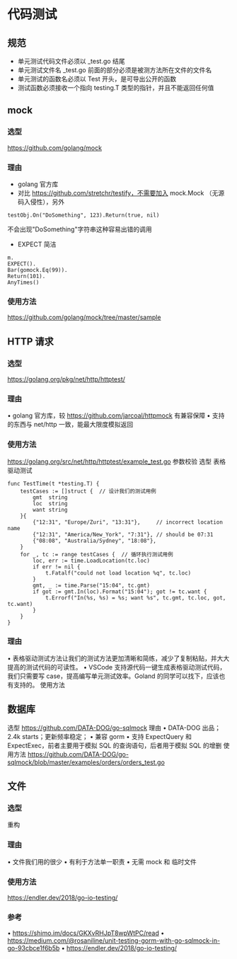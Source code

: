 # 代码测试

## 规范

-  单元测试代码文件必须以 _test.go 结尾
- 单元测试文件名 _test.go 前面的部分必须是被测方法所在文件的文件名
- 单元测试的函数名必须以 Test 开头，是可导出公开的函数
- 测试函数必须接收一个指向 testing.T 类型的指针，并且不能返回任何值

## mock

### 选型

https://github.com/golang/mock

### 理由

- golang 官方库
- 对比 https://github.com/stretchr/testify，不需要加入 mock.Mock （无源码入侵性），另外  

```shell script
testObj.On("DoSomething", 123).Return(true, nil)
```

   不会出现"DoSomething"字符串这种容易出错的调用
- EXPECT 简洁
```shell script
m.
EXPECT().
Bar(gomock.Eq(99)).
Return(101).
AnyTimes()
```
### 使用方法
https://github.com/golang/mock/tree/master/sample

## HTTP 请求
### 选型

https://golang.org/pkg/net/http/httptest/

### 理由

• golang 官方库，较 https://github.com/jarcoal/httpmock 有兼容保障
• 支持的东西与 net/http 一致，能最大限度模拟返回

### 使用方法
https://golang.org/src/net/http/httptest/example_test.go
参数校验
选型
表格驱动测试

``` 
func TestTime(t *testing.T) {
    testCases := []struct {  // 设计我们的测试用例
        gmt  string
        loc  string
        want string
    }{
        {"12:31", "Europe/Zuri", "13:31"},     // incorrect location name
        {"12:31", "America/New_York", "7:31"}, // should be 07:31
        {"08:08", "Australia/Sydney", "18:08"},
    }
    for _, tc := range testCases {  // 循环执行测试用例
        loc, err := time.LoadLocation(tc.loc)
        if err != nil {
            t.Fatalf("could not load location %q", tc.loc)
        }
        gmt, _ := time.Parse("15:04", tc.gmt)
        if got := gmt.In(loc).Format("15:04"); got != tc.want {
            t.Errorf("In(%s, %s) = %s; want %s", tc.gmt, tc.loc, got, tc.want)
        }
    }
}
```

### 理由

• 表格驱动测试方法让我们的测试方法更加清晰和简练，减少了复制粘贴，并大大提高的测试代码的可读性。
• VSCode 支持源代码一键生成表格驱动测试代码，我们只需要写 case，提高编写单元测试效率。Goland 的同学可以找下，应该也有支持的。
使用方法

## 数据库
选型
https://github.com/DATA-DOG/go-sqlmock
理由
• DATA-DOG 出品；2.4k starts；更新频率稳定；
• 兼容 gorm
• 支持  ExpectQuery 和 ExpectExec，前者主要用于模拟 SQL 的查询语句，后者用于模拟 SQL 的增删
使用方法
https://github.com/DATA-DOG/go-sqlmock/blob/master/examples/orders/orders_test.go

## 文件

### 选型

重构
### 理由

• 文件我们用的很少
• 有利于方法单一职责
• 无需 mock 和 临时文件

### 使用方法

https://endler.dev/2018/go-io-testing/

### 参考
• https://shimo.im/docs/GKXvRHJpT8wpWtPC/read
• https://medium.com/@rosaniline/unit-testing-gorm-with-go-sqlmock-in-go-93cbce1f6b5b
• https://endler.dev/2018/go-io-testing/